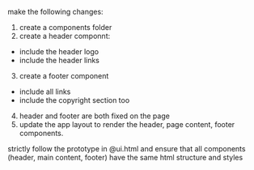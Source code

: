 make the following changes:

1. create a components folder
2. create a header componnt:

- include the header logo
- include the header links

3. create a footer component

- include all links
- include the copyright section too

4. header and footer are both fixed on the page
5. update the app layout to render the header, page content, footer components.

strictly follow the prototype in @ui.html and ensure that all components (header, main content, footer) have the same html structure and styles

